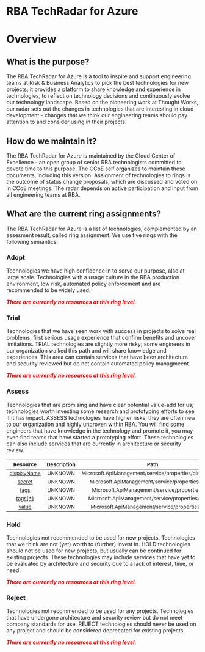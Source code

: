 
RBA TechRadar for Azure
=======================

# Overview

## What is the purpose?


The RBA TechRadar for Azure is a tool to inspire and support engineering teams at Risk & Business Analytics to pick the best technologies for new projects; it provides a platform to share knowledge and experience in technologies, to reflect on technology decisions and continuously evolve our technology landscape.  Based on the pioneering work at Thought Works, our radar sets out the changes in technologies that are interesting in cloud development - changes that we think our engineering teams should pay attention to and consider using in their projects.
## How do we maintain it?


The RBA TechRadar for Azure is maintained by the Cloud Center of Excellence - an open group of senior RBA technologists committed to devote time to this purpose.  The CCoE self organizes to maintain these documents, including this version.  Assignment of technologies to rings is the outcome of status change proposals, which are discussed and voted on in CCoE meetings.  The radar depends on active participation and input from all engineering teams at RBA.
## What are the current ring assignments?


The RBA TechRadar for Azure is a list of technologies, complemented by an assesment result, called ring assignment.  We use five rings with the following semantics:
### Adopt


Technologies we have high confidence in to serve our purpose, also at large scale.  Technologies with a usage culture in the RBA production environment, low risk, automated policy enforcement and are recommended to be widely used.  
  
***<font color="red"> There are currently no resources at this ring level. </font>***
### Trial


Technologies that we have seen work with success in projects to solve real problems;  first serious usage experience that confirm benefits and uncover limitations.  TRIAL technologies are slightly more risky; some engineers in our organization walked this path and will share knowledge and experiences.  This area can contain services that have been architecture and security reviewed but do not contain automated policy managmeent.  
  
***<font color="red"> There are currently no resources at this ring level. </font>***
### Assess


Technologies that are promising and have clear potential value-add for us; technologies worth investing some research and prototyping efforts to see if it has impact.  ASSESS technologies have higher risks;  they are often new to our organization and highly unproven within RBA.  You will find some engineers that have knowledge in the technology and promote it, you may even find teams that have started a prototyping effort.  These technologies can also include services that are currently in architecture or security review.  

|<sub>Resource</sub>|<sub>Description</sub>|<sub>Path</sub>|<sub>Status</sub>|
| :---: | :---: | :---: | :---: |
|<sub>[displayName](https://github.com/openrba/python-azure-techradar/tree/master/Microsoft.ApiManagement/service/properties/displayName)</sub>|<sub>UNKNOWN</sub>|<sub>Microsoft.ApiManagement/service/properties/displayName</sub>|<sub>ASSESS</sub>|
|<sub>[secret](https://github.com/openrba/python-azure-techradar/tree/master/Microsoft.ApiManagement/service/properties/secret)</sub>|<sub>UNKNOWN</sub>|<sub>Microsoft.ApiManagement/service/properties/secret</sub>|<sub>ASSESS</sub>|
|<sub>[tags](https://github.com/openrba/python-azure-techradar/tree/master/Microsoft.ApiManagement/service/properties/tags)</sub>|<sub>UNKNOWN</sub>|<sub>Microsoft.ApiManagement/service/properties/tags</sub>|<sub>ASSESS</sub>|
|<sub>[tags[*]](https://github.com/openrba/python-azure-techradar/tree/master/Microsoft.ApiManagement/service/properties/tags[*])</sub>|<sub>UNKNOWN</sub>|<sub>Microsoft.ApiManagement/service/properties/tags[*]</sub>|<sub>ASSESS</sub>|
|<sub>[value](https://github.com/openrba/python-azure-techradar/tree/master/Microsoft.ApiManagement/service/properties/value)</sub>|<sub>UNKNOWN</sub>|<sub>Microsoft.ApiManagement/service/properties/value</sub>|<sub>ASSESS</sub>|

### Hold


Technologies not recommended to be used for new projects. Technologies that we think are not (yet) worth to (further) invest in.  HOLD technologies should not be used for new projects, but usually can be continued for existing projects.  These technologies may include services that have yet to be evaluated by architecture and security due to a lack of interest, time, or need.  
  
***<font color="red"> There are currently no resources at this ring level. </font>***
### Reject


Technologies not recommended to be used for any projects. Technologies that have undergone architecture and security review but do not meet company standards for use.  REJECT technologies should never be used on any project and should be considered deprecated for existing projects.  
  
***<font color="red"> There are currently no resources at this ring level. </font>***